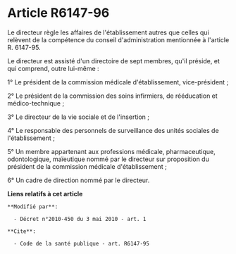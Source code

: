 # Article R6147-96

Le directeur règle les affaires de l'établissement autres que celles qui relèvent de la compétence du conseil
d'administration mentionnée à l'article R. 6147-95. 

Le directeur est assisté d'un directoire de sept membres, qu'il préside, et qui comprend, outre lui-même : 

1° Le président de la commission médicale d'établissement, vice-président ; 

2° Le président de la commission des soins infirmiers, de rééducation et médico-technique ; 

3° Le directeur de la vie sociale et de l'insertion ; 

4° Le responsable des personnels de surveillance des unités sociales de l'établissement ; 

5° Un membre appartenant aux professions médicale, pharmaceutique, odontologique, maïeutique nommé par le directeur sur
proposition du président de la commission médicale d'établissement ; 

6° Un cadre de direction nommé par le directeur.

**Liens relatifs à cet article**

	**Modifié par**:

	  - Décret n°2010-450 du 3 mai 2010 - art. 1

	**Cite**:

	  - Code de la santé publique - art. R6147-95
